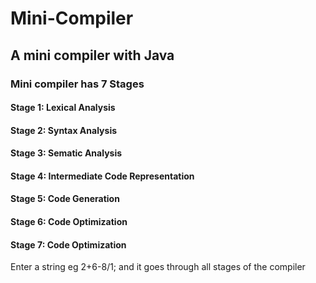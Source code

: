 # Mini-Compiler
## A mini compiler with Java

### Mini compiler has 7 Stages
 #### Stage 1: Lexical Analysis
 #### Stage 2: Syntax Analysis
 #### Stage 3: Sematic Analysis
 #### Stage 4: Intermediate Code Representation
 #### Stage 5: Code Generation
 #### Stage 6: Code Optimization
 #### Stage 7: Code Optimization
 
 Enter a string eg 2+6-8/1; and it goes through all stages of the compiler
